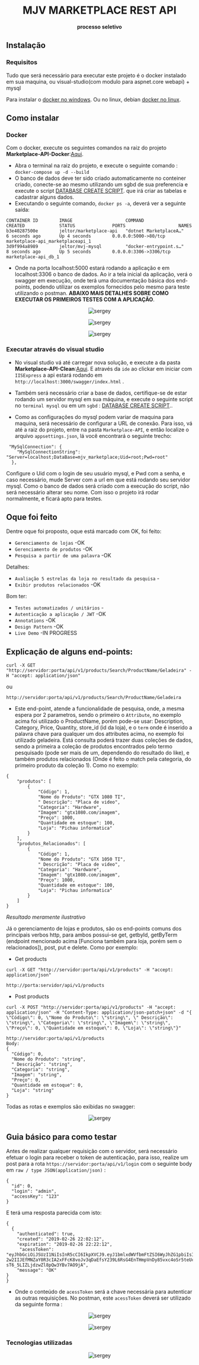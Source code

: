 <h1 align="center">MJV MARKETPLACE REST API</h1>
<div align="center">
  <strong>processo seletivo</strong>
</div>
 
## Instalação

### Requisitos

Tudo que será necessário para executar este projeto é o docker instalado em sua maquina, ou visual-studio(com modulo para aspnet.core webapi) + mysql

Para instalar o [docker no windows](https://docs.docker.com/v17.12/docker-for-windows/install/#install-docker-for-windows-desktop-app). Ou no linux, debian [docker no linux](https://docs.docker.com/v17.12/install/linux/docker-ce/debian/).

## Como instalar

### Docker

Com o docker, execute os seguintes comandos na raiz do projeto **Marketplace-API-Docker**:[Aqui](https://github.com/FlavioDias97/mjv-processo-seletivo/tree/master/Marketplace-API-Docker).
- Abra o terminal na raiz do projeto, e execute o seguinte comando : `docker-compose up -d --build`
- O banco de dados deve ter sido criado automaticamente no conteiner criado, conecte-se ao mesmo utilizando um sgbd de sua preferencia e execute o script [DATABASE CREATE SCRIPT](https://github.com/FlavioDias97/mjv-processo-seletivo/blob/master/Contents/Banco%20de%20dados/Backup.sql). que irá criar as tabelas e cadastrar alguns dados.
- Executando o seguinte comando, `docker ps -a`, deverá ver a seguinte saída:

```
CONTAINER ID        IMAGE                    COMMAND                  CREATED             STATUS              PORTS                    NAMES
b3e40287500e        jeltor/marketplace-api   "dotnet MarketplaceA…"   6 seconds ago       Up 4 seconds        0.0.0.0:5000->80/tcp     marketplace-api_marketplaceapi_1
3d9f994a8989        jeltor/mvj-mysql         "docker-entrypoint.s…"   8 seconds ago       Up 5 seconds        0.0.0.0:3306->3306/tcp   marketplace-api_db_1
```

- Onde na porta localhost:5000 estará rodando a aplicação e em localhost:3306 o banco de dados. Ao ir a tela inicial da aplicação, verá o swagger em execução, onde terá uma documentação básica dos end-points, podendo utilizar os exemplos fornecidos pelo mesmo para teste utilizando o postman. **ABAIXO MAIS DETALHES SOBRE COMO EXECUTAR OS PRIMEIROS TESTES COM A APLICAÇÃO**.

<p align="center">
  <img alt="sergey" src="https://raw.githubusercontent.com/FlavioDias97/mjv-processo-seletivo/master/Contents/Imagens/docker-compose1.png">
</p>

<p align="center">
  <img alt="sergey" src="https://raw.githubusercontent.com/FlavioDias97/mjv-processo-seletivo/master/Contents/Imagens/docker-compose%20final.png">
</p>

<p align="center">
  <img alt="sergey" src="https://raw.githubusercontent.com/FlavioDias97/mjv-processo-seletivo/master/Contents/Imagens/docker-ps-a.png">
</p>

### Executar através do visual studio

- No visual studio vá até carregar nova solução, e execute a da pasta **Marketplace-API-Clean**:[Aqui](https://github.com/FlavioDias97/mjv-processo-seletivo/tree/master/Marketplace-API%20-Clean).
E através da `ide` ao clickar em iniciar com `IISExpress` a api estará rodando em `http://localhost:3000/swagger/index.html` .

- Também será necessário criar a base de dados, certifique-se de estar rodando um servidor mysql em sua máquina, e execute o seguinte script no `terminal mysql` ou em um `sgbd` : [DATABASE CREATE SCRIPT](https://github.com/FlavioDias97/mjv-processo-seletivo/blob/master/Contents/Banco%20de%20dados/Backup.sql)..

- Como as configurações do mysql podem variar de maquina para maquina, será necessário de configurar a URL de conexão. Para isso, vá até a raiz do projeto, entre na pasta `Marketplace-API`, e então localize o arquivo `appsettings.json`, lá você encontrará o seguinte trecho:

```
 "MySqlConnection": {
    "MySqlConnectionString": "Server=localhost;DataBase=mjv_marketplace;Uid=root;Pwd=root"
  },
```
Configure o Uid com o login de seu usuário mysql, e Pwd com a senha, e caso necessário, mude Server com a url em que está rodando seu servidor mysql. Como o banco de dados será criado com a execução do script, não será necessário alterar seu nome. Com isso o projeto irá rodar normalmente, e ficará apto para testes.

## Oque foi feito

Dentre oque foi proposto, oque está marcado com OK, foi feito:

- `Gerenciamento de lojas` -OK
- `Gerenciamento de produtos` -OK
- `Pesquisa a partir de uma palavra` -OK

Detalhes:

- `Avaliação 5 estrelas da loja no resultado da pesquisa` -
- `Exibir produtos relacionados` -OK

Bom ter:

- `Testes automatizados / unitários` -
- `Autenticação a aplicação / JWT` -OK
- `Annotations` -OK
- `Design Pattern` -OK
- `Live Demo` -IN PROGRESS

## Explicação de alguns end-points:
```
curl -X GET "http://servidor:porta/api/v1/products/Search/ProductName/Geladeira" -H "accept: application/json"
```
ou
```
http://servidor:porta/api/v1/products/Search/ProductName/Geladeira
```
- Este end-point, atende a funcionalidade de pesquisa, onde, a mesma espera por 2 parametros, sendo o primeiro o `Attribute`, no exemplo acima foi utilizado o ProductName, porém pode-se usar: Description, Category, Price, Quantity, store_id (id da loja), e o `term` onde é inserido a palavra chave para qualquer um dos attributes acima, no exemplo foi utilizado geladeira. Está consulta poderá trazer duas coleções de dados, sendo a primeira a coleção de produtos encontrados pelo termo pesquisado (pode ser mais de um, dependendo do resultado do like), e também produtos relacionados (Onde é feito o match pela categoria, do primeiro produto da coleção 1). Como no exemplo:
```
{
    "produtos": [
        {
            "Código": 1,
            "Nome do Produto": "GTX 1080 TI",
            " Descrição": "Placa de video",
            "Categoria": "Hardware",
            "Imagem": "gtx1080.com/imagem",
            "Preço": 1000,
            "Quantidade em estoque": 100,
            "Loja": "Pichau informatica"
        }
    ],
    "produtos_Relacionados": [
        {
            "Código": 1,
            "Nome do Produto": "GTX 1050 TI",
            " Descrição": "Placa de video",
            "Categoria": "Hardware",
            "Imagem": "gtx1080.com/imagem",
            "Preço": 1000,
            "Quantidade em estoque": 100,
            "Loja": "Pichau informatica"
        }
    ]
}
```
*Resultado meramente ilustrativo*

Já o gerenciamento de lojas e produtos, são os end-points comuns dos principais verbos http, para ambos possui-se get, getbyId, getByTerm (endpoint mencionado acima [Funciona também para loja, porém sem o relacionados]), post, put e delete. Como por exemplo:

- Get products
```
curl -X GET "http://servidor:porta/api/v1/products" -H "accept: application/json"

http://porta:servidor/api/v1/products
```


- Post products
```
curl -X POST "http://servidor:porta/api/v1/products" -H "accept: application/json" -H "Content-Type: application/json-patch+json" -d "{ \"Código\": 0, \"Nome do Produto\": \"string\", \" Descrição\": \"string\", \"Categoria\": \"string\", \"Imagem\": \"string\", \"Preço\": 0, \"Quantidade em estoque\": 0, \"Loja\": \"string\"}"

http://servidor:porta/api/v1/products
Body:
{
  "Código": 0,
  "Nome do Produto": "string",
  " Descrição": "string",
  "Categoria": "string",
  "Imagem": "string",
  "Preço": 0,
  "Quantidade em estoque": 0,
  "Loja": "string"
}

```

Todas as rotas e exemplos são exibidas no swagger:


<p align="center">
  <img alt="sergey" src="https://raw.githubusercontent.com/FlavioDias97/mjv-processo-seletivo/master/Contents/Imagens/swagger.png?token=AYq4whmP-P-wR90MkJCm9JDQ61lNFi3wks5cdjHtwA%3D%3D">
</p>

## Guia básico para como testar

Antes de realizar qualquer requisição com o servidor, será necessário efetuar o login para receber o token de autenticação, para isso, realize um post para a rota `https://servidor:porta/api/v1/login` com o seguinte body em `raw / type JSON(application/json)` :

```
{
  "id": 0,
  "login": "admin",
  "accessKey": "123"
}
```

E terá uma resposta parecida com isto: 

```
{
  {
    "authenticated": true,
    "created": "2019-02-26 22:02:12",
    "expiration": "2019-02-26 22:22:12",
     "acessToken": "eyJhbGciOiJSUzI1NiIsInR5cCI6IkpXVCJ9.eyJ1bmlxdWVfbmFtZSI6WyJhZG1pbiIsImFkbWluIl0sImp0aSI6IjY3NWE5YWZiZTI5NTRlYTE4NTQ3ODEwOTVlNDMxZjgyIiwibmJmIjoxNTUxMjI5MzMyLCJleHAiOjE1NTEyMzA1MzIsImlhdCI6MTU1MTIyOTMzMiwiaXNzIjoiRXhlbXBsZUlzc3VlciIsImF1ZCI6IkV4ZW1wbGVBdWRpZW5jZSJ9.rgkm8LSfiTq6A9pKmYMxLWE8LkM0c6cZjCLu1awgUl3Hp7JVJl5fV2bH3yaaT4KN21r0q8b80xbU3-2w2IIJEfMNZaY0R3cIA2xFFcK8voJv3qDaEfsY239L6RsG4EnTHmpVnDy85vxc4oSr5teUc2vUtmWG28CvUIXhnSTkBMPrPZEOqsgKydfy1ltCZHpRf2ls43RsUaQkGWyGS2U7pAhP3nluoQGmqiz5ppZZMm4xc1V69sjPJ4F2rBbghaMVRxxkcG8g4AvmbVJugvvru81Bhs5sF1eZ5sjVIRuCGD3F_cO_iQtrJmbc-sT6_5LIZLjdzwZl8pQw3YBv7AO9jA",
    "message": "OK"
}
}
```

- Onde o conteúdo de `acessToken` será a chave necessária para autenticar as outras requisições. No postman, este `acessToken` deverá ser utilizado da seguinte forma :

<p align="center">
  <img alt="sergey" src="https://raw.githubusercontent.com/FlavioDias97/mjv-processo-seletivo/master/Contents/Imagens/imagem1token.png?token=AYq4wlIfKPTAyRiolOAzUXKIa1Y3JcSZks5cdjGSwA%3D%3D">
</p>

<p align="center">
  <img alt="sergey" src="https://raw.githubusercontent.com/FlavioDias97/mjv-processo-seletivo/master/Contents/Imagens/imagem2token.png?token=AYq4wuA6awN2Lfk_DkuzfARcHboRvf9sks5cdjHRwA%3D%3D">
</p>


### Tecnologias utilizadas

<p align="center">
  <img alt="sergey" src="https://imgur.com/a/qpwHh5p">
</p>

